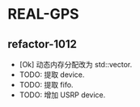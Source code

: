 # REAL-GPS

## refactor-1012

* [Ok] 动态内存分配改为 std::vector.
* TODO: 提取 device.
* TODO: 提取 fifo.
* TODO: 增加 USRP device.
